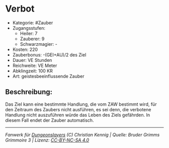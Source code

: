# Verbot

- Kategorie: #Zauber
- Zugangsstufen:
  - Heiler: 7
  - Zauberer: 9
  - Schwarzmagier: -
- Kosten: 220
- Zauberbonus: -(GEI+AU)/2 des Ziel
- Dauer: VE Stunden
- Reichweite: VE Meter
- Abklingzeit: 100 KR
- Art: geistesbeeinflussende Zauber

## Beschreibung:

Das Ziel kann eine bestimmte Handlung, die vom ZAW bestimmt wird, für den Zeitraum des Zaubers nicht ausführen, es sei denn, die verbotene Handlung nicht auszuführen würde das Leben des Ziels gefährden. In diesem Fall endet der Zauber automatisch.

---

_Fanwerk für [Dungeonslayers](https://www.dungeonslayers.net/) (C) Christian Kennig | Quelle: Bruder Grimms Grimmoire 3 | Lizenz: [CC-BY-NC-SA 4.0](https://creativecommons.org/licenses/by-nc-sa/4.0/deed.de)_
